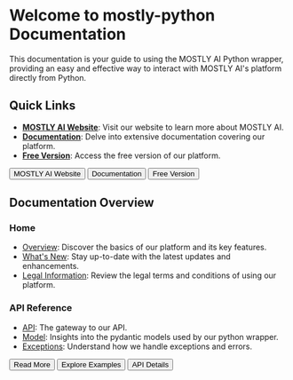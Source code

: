 # Welcome to mostly-python Documentation

This documentation is your guide to using the MOSTLY AI Python wrapper, providing an easy and effective way to interact with MOSTLY AI's platform directly from Python.

## Quick Links

- **[MOSTLY AI Website](https://mostly.ai)**: Visit our website to learn more about MOSTLY AI.
- **[Documentation](https://mostly.ai/docs)**: Delve into extensive documentation covering our platform.
- **[Free Version](https://app.mostly.ai)**: Access the free version of our platform.

<button class="md-button md-button--primary" onclick="window.location.href='https://mostly.ai'">MOSTLY AI Website</button>
<button class="md-button md-button--primary" onclick="window.location.href='https://mostly.ai/docs'">Documentation</button>
<button class="md-button md-button--primary" onclick="window.location.href='https://app.mostly.ai'">Free Version</button>

## Documentation Overview

### Home
- [Overview](home/readme.md): Discover the basics of our platform and its key features.
- [What's New](home/changelog.md): Stay up-to-date with the latest updates and enhancements.
- [Legal Information](home/license.md): Review the legal terms and conditions of using our platform.

### API Reference
- [API](api_reference/api.md): The gateway to our API.
- [Model](api_reference/model.md): Insights into the pydantic models used by our python wrapper.
- [Exceptions](api_reference/exceptions.md): Understand how we handle exceptions and errors.

<button class="md-button md-button--primary" onclick="window.location.href='home/readme'">Read More</button>
<button class="md-button md-button--primary" onclick="window.location.href='usage/examples'">Explore Examples</button>
<button class="md-button md-button--primary" onclick="window.location.href='api_reference/api'">API Details</button>
